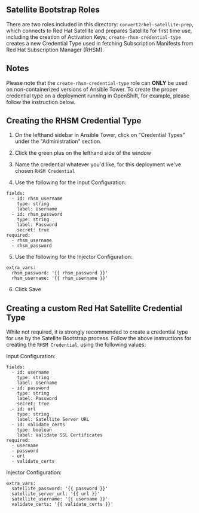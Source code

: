## Satellite Bootstrap Roles
There are two roles included in this directory: `convert2rhel-satellite-prep`, which connects to Red Hat Satellite and prepares Satellite for first time use, including the creation of Activation Keys; `create-rhsm-credential-type` creates a new Credential Type used in fetching Subscription Manifests from Red Hat Subscription Manager (RHSM).

## Notes
Please note that the `create-rhsm-credential-type` role can <b>ONLY</b> be used on non-containerized versions of Ansible Tower. To create the proper credential type on a deployment running in OpenShift, for example, please follow the instruction below.

## Creating the RHSM Credential Type
1. On the lefthand sidebar in Ansible Tower, click on "Credential Types" under the "Administration" section.

2. Click the green plus on the lefthand side of the window

3. Name the credential whatever you'd like, for this deployment we've chosen `RHSM Credential`

4. Use the following for the Input Configuration:
```
fields:
  - id: rhsm_username
    type: string
    label: Username
  - id: rhsm_password
    type: string
    label: Password
    secret: true
required:
  - rhsm_username
  - rhsm_password
```

5. Use the following for the Injector Configuration:
```
extra_vars:
  rhsm_password: '{{ rhsm_password }}'
  rhsm_username: '{{ rhsm_username }}'
```

6. Click Save

## Creating a custom Red Hat Satellite Credential Type
While not required, it is strongly recommended to create a credential type for use by the Satellite Bootstrap process. Follow the above instructions for creating the `RHSM Credential`, using the following values:

Input Configuration:
```
fields:
  - id: username
    type: string
    label: Username
  - id: password
    type: string
    label: Password
    secret: true
  - id: url
    type: string
    label: Satellite Server URL
  - id: validate_certs
    type: boolean
    label: Validate SSL Certificates
required:
  - username
  - password
  - url
  - validate_certs
```

Injector Configuration:
```
extra_vars:
  satellite_password: '{{ password }}'
  satellite_server_url: '{{ url }}'
  satellite_username: '{{ username }}'
  validate_certs: '{{ validate_certs }}'
```